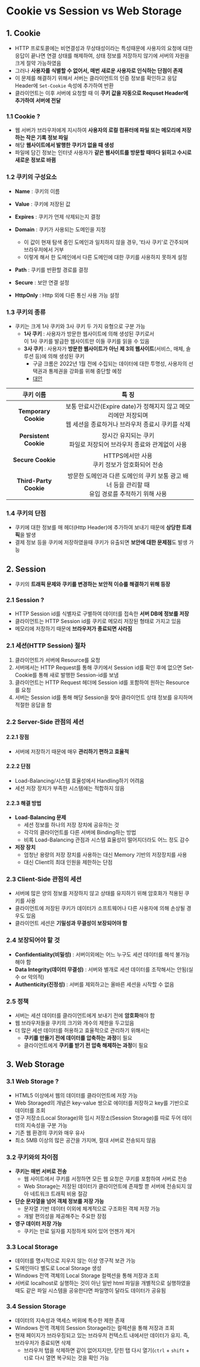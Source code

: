 # Cookie vs Session vs Web Storage

## 1. Cookie
- HTTP 프로토콜에는 비연결성과 무상태성이라는 특성때문에 사용자의 요청에 대한 응답이 끝나면 연결 상태를 해제하여, 상태 정보를 저장하지 않기에 서버의 자원을 크게 절약 가능하였음
- 그러나 **사용자를 식별할 수 없어서, 매번 새로운 사용자로 인식하는 단점이 존재**
- 이 문제를 해결하기 위해서 서버는 클라이언트의 인증 정보를 확인하고 응답 Header에 `Set-Cookie` 속성에 추가하여 반환
- 클라이언트는 이후 서버에 요청할 때 이 **쿠키 값을 자동으로 Requset Header에 추가하여 서버에 전달**

### 1.1 Cookie ?

- 웹 서버가 브라우저에게 지시하여 **사용자의 로컬 컴퓨터에 파일 또는 메모리에 저장하는 작은 기록 정보 파일**
- 해당 **웹사이트에서 발행한 쿠키가 없을 때 생성**
- 파일에 담긴 정보는 인터넷 사용자가 **같은 웹사이트를 방문할 때마다 읽히고 수시로 새로운 정보로 바뀜**

### 1.2 쿠키의 구성요소

- **Name** : 쿠키의 이름
- **Value** : 쿠키에 저장된 값
- **Expires** : 쿠키가 언제 삭제되는지 결정
- **Domain** : 쿠키가 사용되는 도메인을 지정
  - 이 값이 현재 탐색 중인 도메인과 일치하지 않을 경우, '타사 쿠키'로 간주되며 브라우저에서 거부
  - 이렇게 해서 한 도메인에서 다른 도메인에 대한 쿠키를 사용하지 못하게 설정
- **Path** : 쿠키를 반환할 경로를 결정

- **Secure** : 보안 연결 설정
- **HttpOnly** : Http 외에 다른 통신 사용 가능 설정

### 1.3 쿠키의 종류

- 쿠키는 크게 1사 쿠키와 3사 쿠키 두 가지 유형으로 구분 가능
  - **1사 쿠키** : 사용자가 방문한 웹사이트에 의해 생성된 쿠키로서 <br>				  이 1사 쿠키를 발급한 웹사이트만 이들 쿠키를 읽을 수 있음
  - **3사 쿠키** : 사용자가 **방문한 웹사이트가 아닌 제 3의 웹사이트**(서비스, 매체, 솔루션 등)에 의해 생성된 쿠키
    - 구글 크롬은 2022년 1월 전에 수집되는 데이터에 대한 투명성, 사용자의 선택권과 통제권을 강화를 위해 중단할 예정
    - [대안](https://brunch.co.kr/@digitalnative/16)

|       쿠키 이름        |                            특 징                             |
| :--------------------: | :----------------------------------------------------------: |
|  **Temporary Cookie**  | 보통 만료시간(Expire date)가 정해지지 않고 메모리에만 저장되며<br>웹 세션을 종료하거나 브라우저 종료시 쿠키를 삭제 |
| **Persistent Cookie**  | 장시간 유지되는 쿠키<br>파일로 저장되어 브라우저 종료와 관계없이 사용 |
|   **Secure Cookie**    |       HTTPS에서만 사용<br>쿠키 정보가 암호화되어 전송        |
| **Third-Party Cookie** | 방문한 도메인과 다른 도메인의 쿠키 보통 광고 배너 등을 관리할 때<br>유입 경로를 추적하기 위해 사용 |

### 1.4 쿠키의 단점

- 쿠키에 대한 정보를 매 헤더(Http Header)에 추가하여 보내기 때문에 **상당한 트래픽**을 발생
- 결제 정보 등을 쿠키에 저장하였을때 쿠키가 유출되면 **보안에 대한 문제점**도 발생 가능

## 2. Session

- 쿠키의 **트래픽 문제와 쿠키를 변경하는 보안적 이슈를 해결하기 위해 등장**

### 2.1 Session ?

- HTTP Session id를 식별자로 구별하여 데이터를 접속한 **서버 DB에 정보를 저장**
- 클라이언트는 HTTP Session id를 쿠키로 메모리 저장된 형태로 가지고 있음
- 메모리에 저장하기 때문에 **브라우저가 종료되면 사라짐**

### 2.1 세션(HTTP Session) 절차

1. 클라이언트가 서버에 Resource를 요청
2. 서버에서는 HTTP Request를 통해 쿠키에서 Session id를 확인 후에 없으면 Set-Cookie를 통해 새로 발행한 Session-id를 보냄
3. 클라이언트는 HTTP Request 헤더에 Session id를 포함하여 원하는 Resource를 요청
4. 서버는 Session id를 통해 해당 Session을 찾아 클라이언트 상태 정보를 유지하며 적절한 응답을 함

### 2.2 Server-Side 관점의 세션

#### 2.2.1 장점

- 서버에 저장하기 때문에 매우 **관리하기 편하고 효율적**

#### 2.2.2 단점

- Load-Balancing/시스템 효율성에서 Handling하기 어려움
- 세션 저장 장치가 부족한 시스템에는 적합하지 않음

#### 2.2.3 해결 방법

- **Load-Balancing 문제**
  - 세션 정보를 하나의 저장 장치에 공유하는 것
  - 각각의 클라이언트를 다른 서버에 Binding하는 방법
  - 비록 Load-Balancing 관점과 시스템 효율성이 떨어지더라도 어느 정도 감수
- **저장 장치**
  - 엄청난 용량의 저장 장치를 사용하는 대신 Memory 기반의 저장장치를 사용
  - 대신 Client의 최대 인원을 제한하는 단점

### 2.3 Client-Side 관점의 세션

- 서버에 많은 양의 정보를 저장하지 않고 상태를 유지하기 위해 암호화가 적용된 쿠키를 사용
- 클라이언트에 저장된 쿠키가 데이터가 소프트웨어나 다른 사용자에 의해 손상될 경우도 있음
- 클라이언트 세션은 **기밀성과 무결성이 보장되어야 함**

### 2.4 보장되어야 할 것

- **Confidentiality(비밀성)** : 서버이외에는 어느 누구도 세션 데이터를 해석 불가능해야 함
- **Data Integrity(데이터 무결성)** : 서버와 별개로 세션 데이터를 조작해서는 안됨(실수 or 악의적)
- **Authenticity(진정성)** : 서버를 제외하고는 올바른 세션을 시작할 수 없음

### 2.5 정책

- 서버는 세션 데이터를 클라이언트에게 보내기 전에 **암호화**해야 함
- 웹 브라우저들을 쿠키의 크기와 개수의 제한을 두고있음
- 더 많은 세션 데이터를 허용하고 효율적으로 관리하기 위해서는 
  - **쿠키를 만들기 전에 데이터를 압축하는 과정**이 필요
  - 클라이언트에게 **쿠키를 받기 전 압축 해제하는 과정**이 필요

## 3. Web Storage

### 3.1 Web Storage ?

- HTML5 이상에서 웹의 데이터를 클라이언트에 저장 가능
- Web Storaged의 개념은 key-value 쌍으로 에이터를 저장하고 key를 기반으로 데이터를 조회
- 영구 저장소(Local Storage)와 임시 저장소(Session Storage)를 따로 두어 데이터의 지속성을 구분 가능
- 기존 웹 환경의 쿠키와 매우 유사
- 최소 5MB 이상의 많은 공간을 가지며, 절대 서버로 전송되지 않음

### 3.2 쿠키와의 차이점

- **쿠키는 매번 서버로 전송**
  - 웹 사이트에서 쿠키를 서정하면 모든 웹 요청은 쿠키를 포함하여 서버로 전송
  - Web Storage는 저장된 데이터가 클라이언트에 존재할 뿐 서버에 전송되지 않아 네트워크 트래픽 비용 절감
- **단순 문자열을 넘어 객체 정보를 저장 가능**
  - 문자열 기반 데이터 이외에 체계적으로 구조화된 객체 저장 가능
  - 개발 편의성을 제공해주는 주요한 장점
- **영구 데이터 저장 가능**
  - 쿠키는 만료 일자를 지정하게 되어 있어 언젠가 제거

### 3.3 Local Storage

- 데이터를 명시적으로 지우지 않는 이상 영구적 보관 가능
- 도메인마다 별도로 Local Storage 생성
- Windows 전역 객체의 Local Storage 컬렉션을 통해 저장과 조회
- 서버로 localhost로 실행하는 것이 아닌 일반 html 파일을 개별적으로 실행하였을때도 같은 파일 시스템을 공유한다면 파일명이 달라도 데이터가 공유됨

### 3.4 Session Storage

- 데이터의 지속성과 액세스 버위에 특수한 제한 존재
- Windows 전역 객체의 Session Storage라는 컬렉션을 통해 저장과 조회
- 현재 페이지가 브라우징되고 있는 브라우저 컨텍스트 내에서만 데이터가 유지. 즉, 브라우저가 종료되면 삭제
  - 브라우저 탭을 삭제하면 같이 없어지지만, 닫힌 탭 다시 열기(`ctrl` + `shift` + `t`)로 다시 열면 복구되는 것을 확인 가능

